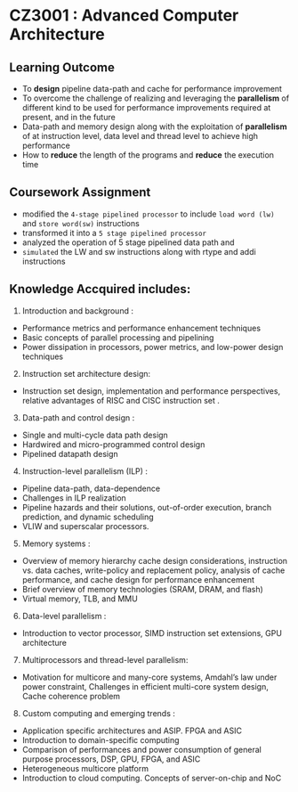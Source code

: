 # CZ3001 : Advanced Computer Architecture

## Learning Outcome
* To **design** pipeline data-path and cache for performance improvement
* To overcome the challenge of realizing and leveraging the **parallelism** of different kind to be used for performance improvements required at present, and in the future
* Data-path and memory design along with the exploitation of **parallelism** of at instruction level, data level and thread level to achieve high performance
* How to **reduce** the length of the programs and **reduce** the execution time

## Coursework Assignment
- modified the ``4-stage pipelined processor`` to include ``load word (lw)`` and ``store word(sw)`` instructions
- transformed it into a ``5 stage pipelined processor``
- analyzed the operation of 5 stage pipelined data path and 
- ``simulated`` the LW and sw instructions along with rtype and addi instructions 

## Knowledge Accquired includes: 

1. Introduction and background : 
- Performance metrics and performance enhancement
techniques
- Basic concepts of parallel processing and pipelining
- Power dissipation in processors, power metrics, and low-power design techniques
2. Instruction set architecture design: 
- Instruction set design, implementation and performance perspectives, relative advantages of RISC and CISC instruction set .
3. Data-path and control design :  
- Single and multi-cycle data path design
- Hardwired and micro-programmed control design
- Pipelined datapath design
4. Instruction-level parallelism (ILP) :
- Pipeline data-path, data-dependence
- Challenges in ILP realization
- Pipeline hazards and their solutions, out-of-order execution, branch prediction, and dynamic scheduling
- VLIW and superscalar processors.
5. Memory systems : 
- Overview of memory hierarchy cache design considerations, instruction vs. data caches, write-policy and replacement policy, analysis of cache performance, and cache design for performance enhancement
- Brief overview of memory technologies (SRAM, DRAM, and flash) 
- Virtual memory, TLB, and MMU
6. Data-level parallelism :
- Introduction to vector processor, SIMD instruction set extensions, GPU architecture
7. Multiprocessors and thread-level parallelism: 
- Motivation for multicore and many-core systems, Amdahl’s law under power constraint, Challenges in efficient multi-core system design, Cache coherence problem
8. Custom computing and emerging trends : 
- Application specific architectures and ASIP. FPGA and ASIC
- Introduction to domain-specific computing
- Comparison of performances and power consumption of general purpose processors, DSP, GPU, FPGA, and ASIC
- Heterogeneous multicore platform
- Introduction to cloud computing. Concepts of server-on-chip and NoC
